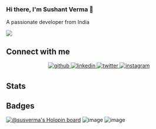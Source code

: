 <!-- ![Image](https://github.com/sushant76s/sushant76s/blob/main/Images/GitHub_Banner2.jpg?raw=true) -->


### Hi there, I'm Sushant Verma 👋

A passionate developer from India

![](https://komarev.com/ghpvc/?username=sushant76s&color=red&label=Visitors)


<!-- ## Coding Profiles 💻
[**HackerRank**](https://www.hackerrank.com/sushant76s) |
[**hackerEarth**](http://www.hackerearth.com/@sushant76s) |
[**GeeksForGeeks**](https://auth.geeksforgeeks.org/user/susverma/profile) |
[**FreeCodeCamp**](https://www.freecodecamp.org/sushant76s) -->
<!-- ## Connect with Me ☎️  -->
<!-- [**LinkedIn**](https://www.linkedin.com/in/sushant76s/) | [**Twitter**](https://twitter.com/sushant76s) | [**Instagram**](https://instagram.com/sushant76s) -->
## Connect with me  
<div align="center">
<a href="https://github.com/sushant76s" target="_blank">
<img src=https://img.shields.io/badge/github-%2324292e.svg?&style=for-the-badge&logo=github&logoColor=white alt=github style="margin-bottom: 5px;" />
</a>
 <a href="https://linkedin.com/in/sushant76s" target="_blank">
<img src=https://img.shields.io/badge/linkedin-%231E77B5.svg?&style=for-the-badge&logo=linkedin&logoColor=white alt=linkedin style="margin-bottom: 5px;" />
</a>
<a href="https://twitter.com/sushant76s" target="_blank">
<img src=https://img.shields.io/badge/twitter-%2300acee.svg?&style=for-the-badge&logo=twitter&logoColor=white alt=twitter style="margin-bottom: 5px;" />
</a>
<a href="https://instagram.com/sushant76s" target="_blank">
<img src=https://img.shields.io/badge/instagram-%23000000.svg?&style=for-the-badge&logo=instagram&logoColor=white alt=instagram style="margin-bottom: 5px;" />
</a>  
</div> 

<!-- For stats -->
## Stats
<!-- ![Sushant's GitHub stats](https://github-readme-stats.vercel.app/api?username=sushant76s&show_icons=true&theme=dark)
[![Top Langs](https://github-readme-stats.vercel.app/api/top-langs/?username=sushant76s&&theme=dark)](https://github.com/susverma/github-readme-stats) -->

<!-- <div style="display: flex; flex-direction: row;">
 <img class="img" src="https://github-readme-stats.vercel.app/api?username=sushant76s&show_icons=true&theme=tokyonight" />
 <img class="img" src="https://github-readme-stats.vercel.app/api/top-langs/?username=sushant76s&theme=tokyonight" />
</div> -->

<!--
<div style="display:inline">
<img src="https://github-readme-stats.vercel.app/api/top-langs/?username=sushant76s&layout=compact&theme=tokyonight" alt="Github Stats" width="375px" />
<img src="https://github-readme-stats.vercel.app/api?username=sushant76s&show_icons=true&theme=tokyonight" alt="Github Stats" width="450px" />
</div>
-->

## Badges
[![@susverma's Holopin board](https://holopin.io/api/user/board?user=susverma)](https://holopin.io/@susverma)
![image](https://user-images.githubusercontent.com/60610128/193321706-7b8bfe81-8dba-48c3-a159-7cdf66826d50.png)
![image](https://res.cloudinary.com/practicaldev/image/fetch/s--rX-dH2o3--/c_limit,f_auto,fl_progressive,q_80,w_180/https://dev-to-uploads.s3.amazonaws.com/uploads/badge/badge_image/206/ht-badge.png)




<!-- Code for Activity graph -->
<!-- [![GitHub Activity Graph](https://activity-graph.herokuapp.com/graph?username=susverma&theme=react-dark)](https://github.com/susverma/github-readme-activity-graph) -->


<!-- [![trophy](https://github-profile-trophy.vercel.app/?username=susverma)](https://github.com/ryo-ma/github-profile-trophy) -->

<!-- ![GitHub metrics](https://metrics.lecoq.io/susverma)   -->

<!-- ![GitHub streak stats](https://github-readme-streak-stats.herokuapp.com/?user=susverma)   -->

<!--
**susverma/susverma** is a ✨ _special_ ✨ repository because its `README.md` (this file) appears on your GitHub profile.

Here are some ideas to get you started:

- 🔭 I’m currently working on ...
- 🌱 I’m currently learning ...
- 👯 I’m looking to collaborate on ...
- 🤔 I’m looking for help with ...
- 💬 Ask me about ...
- 📫 How to reach me: ...
- 😄 Pronouns: ...
- ⚡ Fun fact: ...
-->
